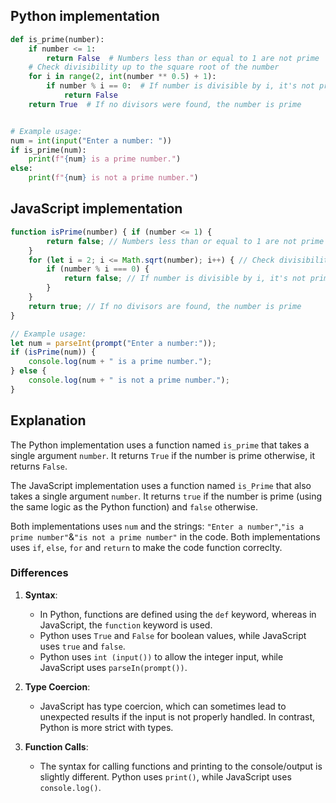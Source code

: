 ## Python implementation

```python
def is_prime(number):
    if number <= 1:
        return False  # Numbers less than or equal to 1 are not prime
    # Check divisibility up to the square root of the number
    for i in range(2, int(number ** 0.5) + 1):
        if number % i == 0:  # If number is divisible by i, it's not prime
            return False
    return True  # If no divisors were found, the number is prime


# Example usage:
num = int(input("Enter a number: "))
if is_prime(num):
    print(f"{num} is a prime number.")
else:
    print(f"{num} is not a prime number.")

```
## JavaScript implementation

```javascript
function isPrime(number) { if (number <= 1) {
        return false; // Numbers less than or equal to 1 are not prime
    }
    for (let i = 2; i <= Math.sqrt(number); i++) { // Check divisibility up to the square root of the number
        if (number % i === 0) {
            return false; // If number is divisible by i, it's not prime
        }
    }
    return true; // If no divisors are found, the number is prime
}

// Example usage:
let num = parseInt(prompt("Enter a number:"));
if (isPrime(num)) {
    console.log(num + " is a prime number.");
} else {
    console.log(num + " is not a prime number.");
}
```
## Explanation

The Python implementation uses a function named `is_prime` that takes a single argument `number`. It returns `True` if the number is prime otherwise, it returns `False`.

The JavaScript implementation uses a function named `is_Prime` that also takes a single argument `number`. It returns `true` if the number is prime (using the same logic as the Python function) and `false` otherwise.

Both implementations uses `num` and the strings: `"Enter a number"`,`"is a prime number"`&`"is not a prime number"` in the 
code.
Both implementations uses `if`, `else`, `for` and `return` to make the code function correclty.

### Differences

1. **Syntax**: 
   - In Python, functions are defined using the `def` keyword, whereas in JavaScript, the `function` keyword is used.
   - Python uses `True` and `False` for boolean values, while JavaScript uses `true` and `false`.
   - Python uses `int (input())` to allow the integer input, while JavaScript uses `parseIn(prompt())`.

2. **Type Coercion**:
   - JavaScript has type coercion, which can sometimes lead to unexpected results if the input is not properly handled. In contrast, Python is more strict with types.
   
3. **Function Calls**:
   - The syntax for calling functions and printing to the console/output is slightly different. Python uses `print()`, while JavaScript uses `console.log()`.

